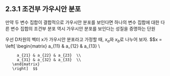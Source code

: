 ## 2.3.1 조건부 가우시안 분포

만약 두 변수 집합이 결합적으로 가우시안 분포를 보인다면 하나의 변수 집합에 대한 다른 변수 집합의 조건부 분포 역시 가우시안 분포를 보인다는 성질을 증명하는 단원

우선 D차원의 벡터 x가 가우시안 분포라고 가정할 때, $x_a$와 $x_b$로 나누어 보자. 
$$x = \left[
      \begin{matrix} 
         a_{11} & a_{12} & a_{13}  \\
         
         a_{21} & a_{22} & a_{23}  \\
         a_{31} & a_{32} & a_{33}  \\
       \end{matrix} 
       \right]  $$


